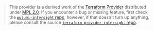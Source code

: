 > This provider is a derived work of the [Terraform Provider](https://github.com/terraform-providers/terraform-provider-intersight)
> distributed under [MPL 2.0](https://www.mozilla.org/en-US/MPL/2.0/). If you encounter a bug or missing feature,
> first check the [`pulumi-intersight` repo](/issues); however, if that doesn't turn up anything,
> please consult the source [`terraform-provider-intersight` repo](https://github.com/terraform-providers/terraform-provider-intersight/issues).
